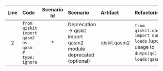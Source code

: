 | Line | Code | Scenario Id | Scenario | Artifact | Refactoring |
| :-: | :- | :-: | :- | :- | :- |
| 2 | `from qiskit import qasm2 as qasm                # type: ignore` | * | Deprecation -> qiskit import qasm2 module deprecated (optional) | qiskit.qasm2 | `from qiskit.qasm2 import dumps, loads` (update usage to `dumps(qc)` and `loads(qasm_str)`) |